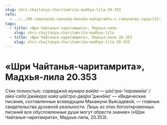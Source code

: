 ```yaml
---
slug: shri-chajtanya-charitamrita-madhya-lila-20-353
refs:
  - ../../09-ramananda-samvada-beseda-mahaprabhu-i-ramanandy-raya/133-1982-05-13-a-lichnost-i-sokrovennoe-ya-ramanandy-raya.md
tags:
  - title: «Шри Чайтанья-чаритамрита», Мадхья-лила
    slug: shri-chajtanya-charitamrita-madhya-lila
  - title: «Шри Чайтанья-чаритамрита», Мадхья-лила 20.353
    slug: shri-chajtanya-charitamrita-madhya-lila-20-353
---
```


# «Шри Чайтанья-чаритамрита», Мадхья-лила 20.353

Стих полностью: *сарваджн̃а мунира ва̄кйа — ш́а̄стра-‘парама̄н̣а’ / а̄ма̄-саба̄ джӣвера хайа ш́а̄стра-два̄ра̄ ‘джн̃а̄на’* — «Ведические писания, составленные всеведущим Махамуни Вьясадевой, — главные свидетельства духовной реальности. Лишь из этих богооткровенных писаний все обусловленные души могут обрести знание» («Шри Чайтанья-чаритамрита», Мадхья-лила, 20.353).

